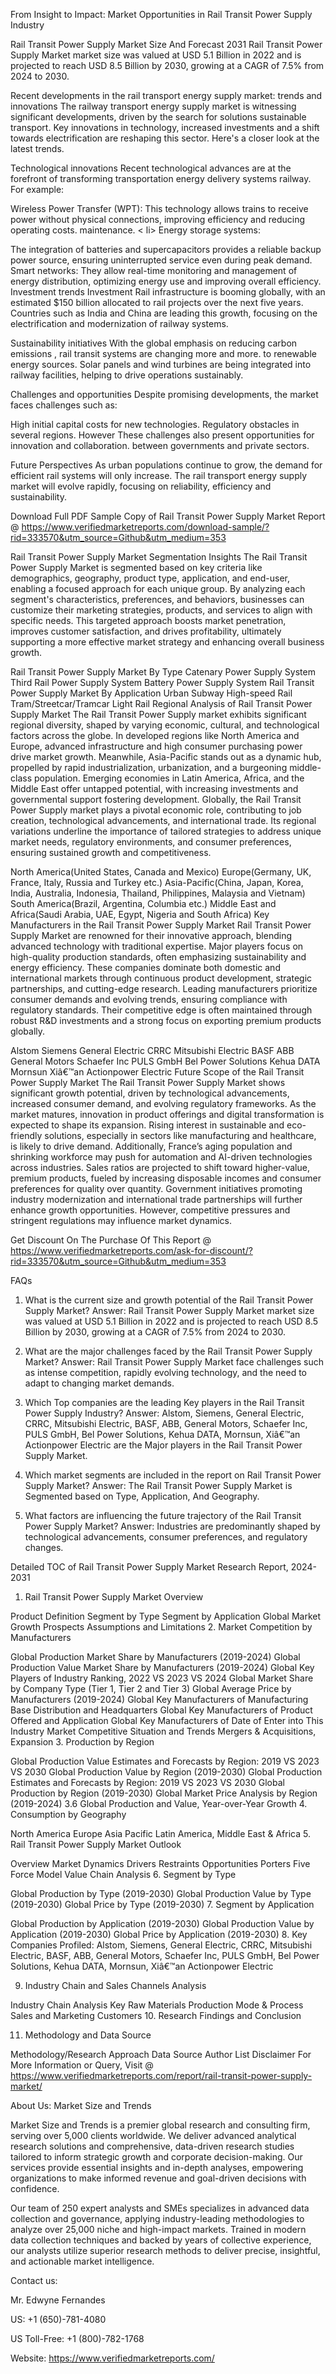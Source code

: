 From Insight to Impact: Market Opportunities in Rail Transit Power Supply Industry


Rail Transit Power Supply Market Size And Forecast 2031
Rail Transit Power Supply Market market size was valued at USD 5.1 Billion in 2022 and is projected to reach USD 8.5 Billion by 2030, growing at a CAGR of 7.5% from 2024 to 2030.

Recent developments in the rail transport energy supply market: trends and innovations
The railway transport energy supply market is witnessing significant developments, driven by the search for solutions sustainable transport. Key innovations in technology, increased investments and a shift towards electrification are reshaping this sector. Here's a closer look at the latest trends.

Technological innovations
Recent technological advances are at the forefront of transforming transportation energy delivery systems railway. For example:

Wireless Power Transfer (WPT): This technology allows trains to receive power without physical connections, improving efficiency and reducing operating costs. maintenance.
< li>
Energy storage systems:

The integration of batteries and supercapacitors provides a reliable backup power source, ensuring uninterrupted service even during peak demand.
Smart networks: They allow real-time monitoring and management of energy distribution, optimizing energy use and improving overall efficiency.
Investment trends
Investment Rail infrastructure is booming globally, with an estimated $150 billion allocated to rail projects over the next five years. Countries such as India and China are leading this growth, focusing on the electrification and modernization of railway systems.

Sustainability initiatives
With the global emphasis on reducing carbon emissions , rail transit systems are changing more and more. to renewable energy sources. Solar panels and wind turbines are being integrated into railway facilities, helping to drive operations sustainably.

Challenges and opportunities
Despite promising developments, the market faces challenges such as:

High initial capital costs for new technologies.
Regulatory obstacles in several regions.
However These challenges also present opportunities for innovation and collaboration. between governments and private sectors.

Future Perspectives
As urban populations continue to grow, the demand for efficient rail systems will only increase. The rail transport energy supply market will evolve rapidly, focusing on reliability, efficiency and sustainability.

Download Full PDF Sample Copy of Rail Transit Power Supply Market Report @ https://www.verifiedmarketreports.com/download-sample/?rid=333570&utm_source=Github&utm_medium=353

Rail Transit Power Supply Market Segmentation Insights
The Rail Transit Power Supply Market is segmented based on key criteria like demographics, geography, product type, application, and end-user, enabling a focused approach for each unique group. By analyzing each segment's characteristics, preferences, and behaviors, businesses can customize their marketing strategies, products, and services to align with specific needs. This targeted approach boosts market penetration, improves customer satisfaction, and drives profitability, ultimately supporting a more effective market strategy and enhancing overall business growth.

Rail Transit Power Supply Market By Type
Catenary Power Supply System
Third Rail Power Supply System
Battery Power Supply System
Rail Transit Power Supply Market By Application
Urban Subway
High-speed Rail
Tram/Streetcar/Tramcar
Light Rail
Regional Analysis of Rail Transit Power Supply Market
The Rail Transit Power Supply market exhibits significant regional diversity, shaped by varying economic, cultural, and technological factors across the globe. In developed regions like North America and Europe, advanced infrastructure and high consumer purchasing power drive market growth. Meanwhile, Asia-Pacific stands out as a dynamic hub, propelled by rapid industrialization, urbanization, and a burgeoning middle-class population. Emerging economies in Latin America, Africa, and the Middle East offer untapped potential, with increasing investments and governmental support fostering development. Globally, the Rail Transit Power Supply market plays a pivotal economic role, contributing to job creation, technological advancements, and international trade. Its regional variations underline the importance of tailored strategies to address unique market needs, regulatory environments, and consumer preferences, ensuring sustained growth and competitiveness.

North America(United States, Canada and Mexico)
Europe(Germany, UK, France, Italy, Russia and Turkey etc.)
Asia-Pacific(China, Japan, Korea, India, Australia, Indonesia, Thailand, Philippines, Malaysia and Vietnam)
South America(Brazil, Argentina, Columbia etc.)
Middle East and Africa(Saudi Arabia, UAE, Egypt, Nigeria and South Africa)
Key Manufacturers in the Rail Transit Power Supply Market
Rail Transit Power Supply Market are renowned for their innovative approach, blending advanced technology with traditional expertise. Major players focus on high-quality production standards, often emphasizing sustainability and energy efficiency. These companies dominate both domestic and international markets through continuous product development, strategic partnerships, and cutting-edge research. Leading manufacturers prioritize consumer demands and evolving trends, ensuring compliance with regulatory standards. Their competitive edge is often maintained through robust R&D investments and a strong focus on exporting premium products globally.

Alstom
Siemens
General Electric
CRRC
Mitsubishi Electric
BASF
ABB
General Motors
Schaefer Inc
PULS GmbH
Bel Power Solutions
Kehua DATA
Mornsun
Xiâ€™an Actionpower Electric
Future Scope of the Rail Transit Power Supply Market
The Rail Transit Power Supply Market shows significant growth potential, driven by technological advancements, increased consumer demand, and evolving regulatory frameworks. As the market matures, innovation in product offerings and digital transformation is expected to shape its expansion. Rising interest in sustainable and eco-friendly solutions, especially in sectors like manufacturing and healthcare, is likely to drive demand. Additionally, France’s aging population and shrinking workforce may push for automation and AI-driven technologies across industries. Sales ratios are projected to shift toward higher-value, premium products, fueled by increasing disposable incomes and consumer preferences for quality over quantity. Government initiatives promoting industry modernization and international trade partnerships will further enhance growth opportunities. However, competitive pressures and stringent regulations may influence market dynamics.

Get Discount On The Purchase Of This Report @ https://www.verifiedmarketreports.com/ask-for-discount/?rid=333570&utm_source=Github&utm_medium=353

FAQs
1. What is the current size and growth potential of the Rail Transit Power Supply Market?
Answer: Rail Transit Power Supply Market market size was valued at USD 5.1 Billion in 2022 and is projected to reach USD 8.5 Billion by 2030, growing at a CAGR of 7.5% from 2024 to 2030.

2. What are the major challenges faced by the Rail Transit Power Supply Market?
Answer: Rail Transit Power Supply Market face challenges such as intense competition, rapidly evolving technology, and the need to adapt to changing market demands.

3. Which Top companies are the leading Key players in the Rail Transit Power Supply Industry?
Answer: Alstom, Siemens, General Electric, CRRC, Mitsubishi Electric, BASF, ABB, General Motors, Schaefer Inc, PULS GmbH, Bel Power Solutions, Kehua DATA, Mornsun, Xiâ€™an Actionpower Electric are the Major players in the Rail Transit Power Supply Market.

4. Which market segments are included in the report on Rail Transit Power Supply Market?
Answer: The Rail Transit Power Supply Market is Segmented based on Type, Application, And Geography.

5. What factors are influencing the future trajectory of the Rail Transit Power Supply Market?
Answer: Industries are predominantly shaped by technological advancements, consumer preferences, and regulatory changes.

Detailed TOC of Rail Transit Power Supply Market Research Report, 2024-2031
1. Rail Transit Power Supply Market Overview

Product Definition
Segment by Type
Segment by Application
Global Market Growth Prospects
Assumptions and Limitations
2. Market Competition by Manufacturers

Global Production Market Share by Manufacturers (2019-2024)
Global Production Value Market Share by Manufacturers (2019-2024)
Global Key Players of Industry Ranking, 2022 VS 2023 VS 2024
Global Market Share by Company Type (Tier 1, Tier 2 and Tier 3)
Global Average Price by Manufacturers (2019-2024)
Global Key Manufacturers of Manufacturing Base Distribution and Headquarters
Global Key Manufacturers of Product Offered and Application
Global Key Manufacturers of Date of Enter into This Industry
Market Competitive Situation and Trends
Mergers & Acquisitions, Expansion
3. Production by Region

Global Production Value Estimates and Forecasts by Region: 2019 VS 2023 VS 2030
Global Production Value by Region (2019-2030)
Global Production Estimates and Forecasts by Region: 2019 VS 2023 VS 2030
Global Production by Region (2019-2030)
Global Market Price Analysis by Region (2019-2024) 3.6 Global Production and Value, Year-over-Year Growth
4. Consumption by Geography

North America
Europe
Asia Pacific
Latin America, Middle East & Africa
5. Rail Transit Power Supply Market Outlook

Overview
Market Dynamics
Drivers
Restraints
Opportunities
Porters Five Force Model
Value Chain Analysis 
6. Segment by Type

Global Production by Type (2019-2030)
Global Production Value by Type (2019-2030)
Global Price by Type (2019-2030)
7. Segment by Application

Global Production by Application (2019-2030)
Global Production Value by Application (2019-2030)
Global Price by Application (2019-2030)
8. Key Companies Profiled: Alstom, Siemens, General Electric, CRRC, Mitsubishi Electric, BASF, ABB, General Motors, Schaefer Inc, PULS GmbH, Bel Power Solutions, Kehua DATA, Mornsun, Xiâ€™an Actionpower Electric

9. Industry Chain and Sales Channels Analysis

Industry Chain Analysis
Key Raw Materials
Production Mode & Process
Sales and Marketing
Customers
10. Research Findings and Conclusion

11. Methodology and Data Source

Methodology/Research Approach
Data Source
Author List
Disclaimer
For More Information or Query, Visit @ https://www.verifiedmarketreports.com/report/rail-transit-power-supply-market/

About Us: Market Size and Trends

Market Size and Trends is a premier global research and consulting firm, serving over 5,000 clients worldwide. We deliver advanced analytical research solutions and comprehensive, data-driven research studies tailored to inform strategic growth and corporate decision-making. Our services provide essential insights and in-depth analyses, empowering organizations to make informed revenue and goal-driven decisions with confidence.

Our team of 250 expert analysts and SMEs specializes in advanced data collection and governance, applying industry-leading methodologies to analyze over 25,000 niche and high-impact markets. Trained in modern data collection techniques and backed by years of collective experience, our analysts utilize superior research methods to deliver precise, insightful, and actionable market intelligence.

Contact us:

Mr. Edwyne Fernandes

US: +1 (650)-781-4080

US Toll-Free: +1 (800)-782-1768

Website: https://www.verifiedmarketreports.com/
